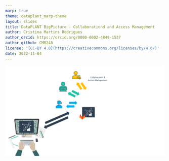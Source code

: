 ```yaml
---
marp: true
theme: dataplant_marp-theme
layout: slides
title: DataPLANT BigPicture - Collaborationd and Access Management
author: Cristina Martins Rodrigues
author_orcid: https://orcid.org/0000-0002-4849-1537
author_github: CMR248
license: '[CC-BY 4.0](https://creativecommons.org/licenses/by/4.0/)'
date: 2022-11-04
---
```


![bg cover](./../../img/DataPLANT_BigPicture_seq4.png)
